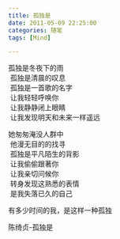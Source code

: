 ```yaml
---
title: 孤独是
date: 2011-05-09 22:25:00
categories: 随笔
tags: [Mind]

---
```

孤独是冬夜下的雨  
 孤独是清晨的叹息  
 孤独是一首歌的名字  
 让我轻轻呼唤你  
 让我静静闭上眼睛  
 让我发现明天和未来一样遥远

她匆匆淹没人群中  
 他漫无目的的找寻  
 孤独是平凡陌生的背影  
 让我偷偷跟著你  
 让我亲切问候你  
 转身发现这熟悉的表情  
 是我失落已久的自己

有多少时间的我，是这样一种孤独

陈绮贞-孤独是